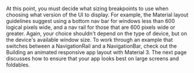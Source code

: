 At this point, you must decide what sizing breakpoints to use
when choosing what version of the UI to display.
For example, the Material layout guidelines suggest using
a bottom nav bar for windows less than 600 logical pixels wide,
and a nav rail for those that are 600 pixels wide or greater.
Again, your choice shouldn't depend on the type of device,
but on the device's available window size.
To work through an example that switches between a
NavigationRail and a NavigationBar, check out
the Building an animated responsive app layout with Material 3.
The next page discusses how to ensure that your
app looks best on large screens and foldables.
